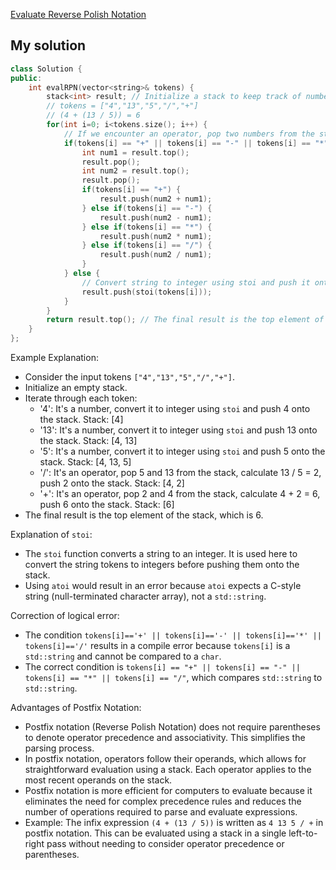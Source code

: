 [Evaluate Reverse Polish Notation](https://leetcode.com/problems/evaluate-reverse-polish-notation/description/)

## My solution

```c++
class Solution {
public:
    int evalRPN(vector<string>& tokens) {
        stack<int> result; // Initialize a stack to keep track of numbers
        // tokens = ["4","13","5","/","+"]
        // (4 + (13 / 5)) = 6
        for(int i=0; i<tokens.size(); i++) {
            // If we encounter an operator, pop two numbers from the stack to calculate and push the result back to the stack
            if(tokens[i] == "+" || tokens[i] == "-" || tokens[i] == "*" || tokens[i] == "/") {
                int num1 = result.top();
                result.pop();
                int num2 = result.top();
                result.pop();
                if(tokens[i] == "+") {
                    result.push(num2 + num1);
                } else if(tokens[i] == "-") {
                    result.push(num2 - num1);
                } else if(tokens[i] == "*") {
                    result.push(num2 * num1);
                } else if(tokens[i] == "/") {
                    result.push(num2 / num1);
                }
            } else {
                // Convert string to integer using stoi and push it onto the stack
                result.push(stoi(tokens[i]));
            }
        }
        return result.top(); // The final result is the top element of the stack
    }
};
```

Example Explanation:
- Consider the input tokens `["4","13","5","/","+"]`.
- Initialize an empty stack.
- Iterate through each token:
  - '4': It's a number, convert it to integer using `stoi` and push 4 onto the stack. Stack: [4]
  - '13': It's a number, convert it to integer using `stoi` and push 13 onto the stack. Stack: [4, 13]
  - '5': It's a number, convert it to integer using `stoi` and push 5 onto the stack. Stack: [4, 13, 5]
  - '/': It's an operator, pop 5 and 13 from the stack, calculate 13 / 5 = 2, push 2 onto the stack. Stack: [4, 2]
  - '+': It's an operator, pop 2 and 4 from the stack, calculate 4 + 2 = 6, push 6 onto the stack. Stack: [6]
- The final result is the top element of the stack, which is 6.

Explanation of `stoi`:
- The `stoi` function converts a string to an integer. It is used here to convert the string tokens to integers before pushing them onto the stack.
- Using `atoi` would result in an error because `atoi` expects a C-style string (null-terminated character array), not a `std::string`.

Correction of logical error:
- The condition `tokens[i]=='+' || tokens[i]=='-' || tokens[i]=='*' || tokens[i]=='/'` results in a compile error because `tokens[i]` is a `std::string` and cannot be compared to a `char`.
- The correct condition is `tokens[i] == "+" || tokens[i] == "-" || tokens[i] == "*" || tokens[i] == "/"`, which compares `std::string` to `std::string`.

Advantages of Postfix Notation:
- Postfix notation (Reverse Polish Notation) does not require parentheses to denote operator precedence and associativity. This simplifies the parsing process.
- In postfix notation, operators follow their operands, which allows for straightforward evaluation using a stack. Each operator applies to the most recent operands on the stack.
- Postfix notation is more efficient for computers to evaluate because it eliminates the need for complex precedence rules and reduces the number of operations required to parse and evaluate expressions.
- Example: The infix expression `(4 + (13 / 5))` is written as `4 13 5 / +` in postfix notation. This can be evaluated using a stack in a single left-to-right pass without needing to consider operator precedence or parentheses.